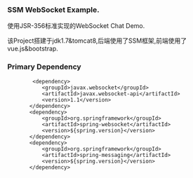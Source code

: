 ### SSM WebSocket Example.

使用JSR-356标准实现的WebSocket Chat Demo.

该Project搭建于jdk1.7&tomcat8,后端使用了SSM框架,前端使用了vue.js&bootstrap.

### Primary Dependency

```
        <dependency>
           <groupId>javax.websocket</groupId>
           <artifactId>javax.websocket-api</artifactId>
           <version>1.1</version>
       </dependency>
       <dependency>
           <groupId>org.springframework</groupId>
           <artifactId>spring-websocket</artifactId>
           <version>${spring.version}</version>
       </dependency>
       <dependency>
           <groupId>org.springframework</groupId>
           <artifactId>spring-messaging</artifactId>
           <version>${spring.version}</version>
       </dependency>
```
